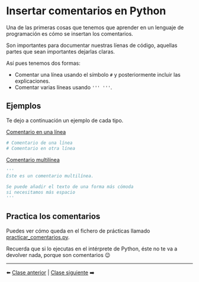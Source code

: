 # Insertar comentarios en Python

Una de las primeras cosas que tenemos que aprender en un lenguaje de programación es cómo se insertan los comentarios.

Son importantes para documentar nuestras líenas de código, aquellas partes que sean importantes dejarlas claras.

Así pues tenemos dos formas:

- Comentar una línea usando el símbolo ```#``` y posteriormente incluir las explicaciones.
- Comentar varias líneas usando ```''' '''```.

## Ejemplos

Te dejo a continuación un ejemplo de cada tipo.

<u>Comentario en una línea</u>

```Python
# Comentario de una línea
# Comentario en otra línea
```

<u>Comentario multilínea</u>

```Python
'''
Este es un comentario multilínea.

Se puede añadir el texto de una forma más cómoda
si necesitamos más espacio
'''
```

## Practica los comentarios

Puedes ver cómo queda en el fichero de prácticas llamado [practicar_comentarios.py].

Recuerda que si lo ejecutas en el intérprete de Python, éste no te va a devolver nada, porque son comentarios 😉

[practicar_comentarios.py]: practicar_comentarios.py

***

⬅️ [Clase anterior](/02_Fichero_Python/readme.md) | [Clase siguiente](/04_Tipos_de_datos/readme.md) ➡️
